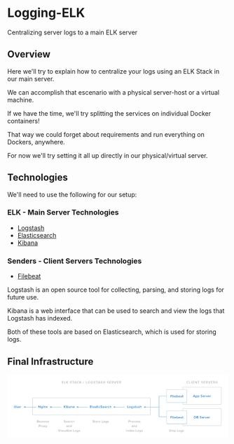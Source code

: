 # Logging-ELK

Centralizing server logs to a main ELK server

## Overview

Here we'll try to explain how to centralize your logs using an ELK Stack in our main server.

We can accomplish that escenario with a physical server-host or a virtual machine.

If we have the time, we'll try splitting the services on individual Docker containers!

That way we could forget about requirements and run everything on Dockers, anywhere.

For now we'll try setting it all up directly in our physical/virtual server.

## Technologies

We'll need to use the following for our setup:

### ELK - Main Server Technologies

* [Logstash](https://www.elastic.co/products/logstash)
* [Elasticsearch](https://www.elastic.co/products/elasticsearch)
* [Kibana](https://www.elastic.co/products/kibana)

### Senders - Client Servers Technologies

* [Filebeat](https://www.elastic.co/products/beats/filebeat)


Logstash is an open source tool for collecting, parsing, and storing logs for future use.

Kibana is a web interface that can be used to search and view the logs that Logstash has indexed.

Both of these tools are based on Elasticsearch, which is used for storing logs.

## Final Infrastructure

![infrastructure](images/elk-infrastructure.png "Main ELK Infrastructure")
